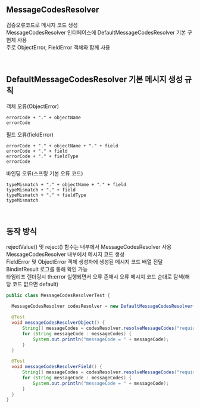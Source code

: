 ## MessageCodesResolver
검증오류코드로 메시지 코드 생성  
MessageCodesResolver 인터페이스에 DefaultMessageCodesResolver 기본 구현체 사용  
주로 ObjectError, FieldError 객체와 함께 사용  

<br>

## DefaultMessageCodesResolver 기본 메시지 생성 규칙
객체 오류(ObjectError)

    errorCode + "." + objectName
    errorCode
    
필드 오류(fieldError)

    errorCode + "." + objectName + "." + field
    errorCode + "." + field
    errorCode + "." + fieldType
    errorCode
    
바인딩 오류(스프링 기본 오류 코드)

    typeMismatch + "." + objectName + "." + field
    typeMismatch + "." + field
    typeMismatch + "." + fieldType
    typeMismatch

<br>

## 동작 방식
rejectValue() 및 reject() 함수는 내부에서 MessageCodesResolver 사용  
MessageCodesResolver 내부에서 메시지 코드 생성  
FieldError 및 ObjectError 객체 생성자에 생성된 메시지 코드 배열 전달  
BindinfResult 로그를 통해 확인 가능  
타임리프 렌더링시 th:error 실행되면서 오류 존재시 오류 메시지 코드 순대로 탐색(해당 코드 없으면 default)  

````java
public class MessageCodesResolverTest {

  MessageCodesResolver codesResolver = new DefaultMessageCodesResolver();

  @Test
  void messageCodesResolverObject() {
      String[] messageCodes = codesResolver.resolveMessageCodes("required", "item");
      for (String messageCode : messageCodes) {
          System.out.println("messageCode = " + messageCode);
      }
  }

  @Test
  void messageCodesResolverField() {
      String[] messageCodes = codesResolver.resolveMessageCodes("required", "item", "itemName", String.class);
      for (String messageCode : messageCodes) {
          System.out.println("messageCode = " + messageCode);
      }
  }
}
````

<br>
